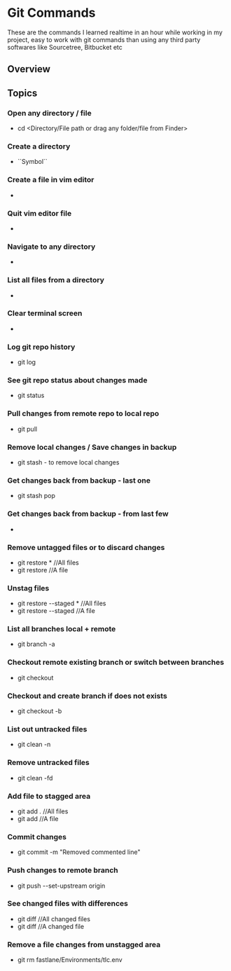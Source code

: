 # Git Commands

These are the commands I learned realtime in an hour while working in my project, easy to work with git commands than using any third party softwares like Sourcetree, Bitbucket etc

## Overview



## Topics

### Open any directory / file 

- cd <Directory/File path or drag any folder/file from Finder>

### Create a directory

- <!--@START_MENU_TOKEN@-->``Symbol``<!--@END_MENU_TOKEN@-->

### Create a file in vim editor

- 

### Quit vim editor file 

- 

### Navigate to any directory

- 

### List all files from a directory

-

### Clear terminal screen

- 

### Log git repo history

- git log

### See git repo status about changes made

- git status

### Pull changes from remote repo to local repo

- git pull

### Remove local changes / Save changes in backup

- git stash - to remove local changes

### Get changes back from backup - last one

- git stash pop 

### Get changes back from backup - from last few

- 

### Remove untagged files or to discard changes

- git restore * //All files
- git restore <file path> //A file

### Unstag files

- git restore --staged * //All files
- git restore --staged <file path> //A file

### List all branches local + remote

- git branch -a 

### Checkout remote existing branch or switch between branches

- git checkout <branch name>

### Checkout and create branch if does not exists

- git checkout -b <branch name>

### List out untracked files

- git clean -n

### Remove untracked files

- git clean -fd

### Add file to stagged area

- git add . //All files
- git add <file name> //A file

### Commit changes

- git commit -m "Removed commented line"

### Push changes to remote branch

- git push --set-upstream origin <remote brnach name>

### See changed files with differences

- git diff //All changed files
- git diff <file name> //A changed file

### Remove a file changes from unstagged area

- git rm fastlane/Environments/tlc.env  



